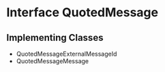 

# Interface QuotedMessage

## Implementing Classes

* QuotedMessageExternalMessageId
* QuotedMessageMessage


